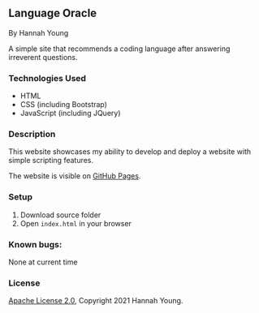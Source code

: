 ## Language Oracle

By Hannah Young

A simple site that recommends a coding language after answering irreverent questions. 

### Technologies Used
* HTML
* CSS (including Bootstrap)
* JavaScript (including JQuery)

### Description

This website showcases my ability to develop and deploy a website with simple scripting features.

The website is visible on [GitHub Pages](https://Corgibyte.github.io/language-oracle).

### Setup
1. Download source folder
2. Open `index.html` in your browser

### Known bugs: 
None at current time

### License

[Apache License 2.0](https://github.com/Corgibyte/language-oracle/blob/main/LICENSE), Copyright 2021 Hannah Young.